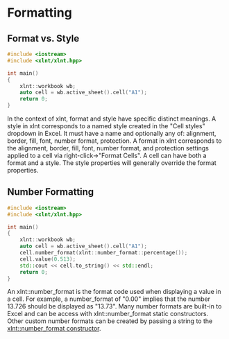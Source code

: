 
# Formatting

## Format vs. Style

```c++
#include <iostream>
#include <xlnt/xlnt.hpp>

int main()
{
    xlnt::workbook wb;
    auto cell = wb.active_sheet().cell("A1");
    return 0;
}
```

In the context of xlnt, format and style have specific distinct meanings. A style in xlnt corresponds to a named style created in the "Cell styles" dropdown in Excel. It must have a name and optionally any of: alignment, border, fill, font, number format, protection. A format in xlnt corresponds to the alignment, border, fill, font, number format, and protection settings applied to a cell via right-click->"Format Cells". A cell can have both a format and a style. The style properties will generally override the format properties.

## Number Formatting

```c++
#include <iostream>
#include <xlnt/xlnt.hpp>

int main()
{
    xlnt::workbook wb;
    auto cell = wb.active_sheet().cell("A1");
    cell.number_format(xlnt::number_format::percentage());
    cell.value(0.513);
    std::cout << cell.to_string() << std::endl;
    return 0;
}
```

An xlnt::number_format is the format code used when displaying a value in a cell. For example, a number_format of "0.00" implies that the number 13.726 should be displayed as "13.73". Many number formats are built-in to Excel and can be access with xlnt::number_format static constructors. Other custom number formats can be created by passing a string to the [xlnt::number_format constructor](#cell-const-cell-amp).
